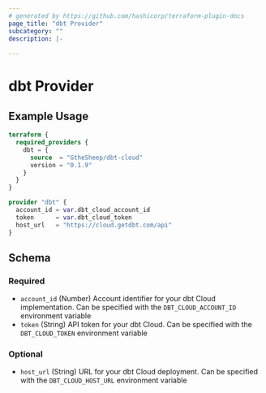 ```yaml
---
# generated by https://github.com/hashicorp/terraform-plugin-docs
page_title: "dbt Provider"
subcategory: ""
description: |-
  
---
```


# dbt Provider



## Example Usage

```terraform
terraform {
  required_providers {
    dbt = {
      source  = "GtheSheep/dbt-cloud"
      version = "0.1.9"
    }
  }
}

provider "dbt" {
  account_id = var.dbt_cloud_account_id
  token      = var.dbt_cloud_token
  host_url   = "https://cloud.getdbt.com/api"
}
```

<!-- schema generated by tfplugindocs -->
## Schema

### Required

- `account_id` (Number) Account identifier for your dbt Cloud implementation. Can be specified with the `DBT_CLOUD_ACCOUNT_ID` environment variable
- `token` (String) API token for your dbt Cloud. Can be specified with the `DBT_CLOUD_TOKEN` environment variable

### Optional

- `host_url` (String) URL for your dbt Cloud deployment. Can be specified with the `DBT_CLOUD_HOST_URL` environment variable

